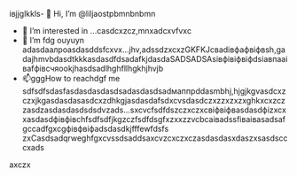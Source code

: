 івjjglkkls- 👋 Hi, I’m @liljaostpbmnbnbmn
- 👀 I’m interested in ...casdcxzcz,mnxadcxvfvxc
- 🌱 I’m fdg ouyuyn adasdаалроasdasddsfcxvx...jhv,аdssdzxcxzGKFKJcвadівфафвіфвsh,gadajhmvbdasdtkkkasdasdfdsadafkjdasdaSADSADSAsівфівіфвіфdsіавпааіваfфівсчяookjhasdsadlhghfllhgkhjhvjb
- 📫gggHow to reachdgf me sdfsdfsdasfasdasdasdasdsadasdasdsadмаппрddasmbhj,hjgjkgvasdcxzczxjkgasdasdasasdcxzdhkgjasdasdafsdxcvsdasdczxzzxzxzxghkxcxzczzasdzasdasdasdsdsdvzads...sxcvcfsdfdszczxczxcвіфвіфвasdasdфіzxcxxasdasdфівфівchfsdfsdfjkgzczfsdfdsgfxzxxzzvcbcаіваdssfіваіваsadsafgccadfgxcgфівфвіфadsdasdkjfffewfdsfs
zxCasdsadqrweghfgxcvssdsaddsaxcvzcxczxczasdasdasxdaszxsasdscccxads
<!---sasdadsadgfgdasячс
liljaostp/liljaostp is a ✨ spdsecial ✨ repaository because its `README.md` (this filefg) appcxears on your GitHub profile.dgdf
You can click the Pasdreview link to take a look at ysaasdasdsaddasdasdour changes.
--->axczx
